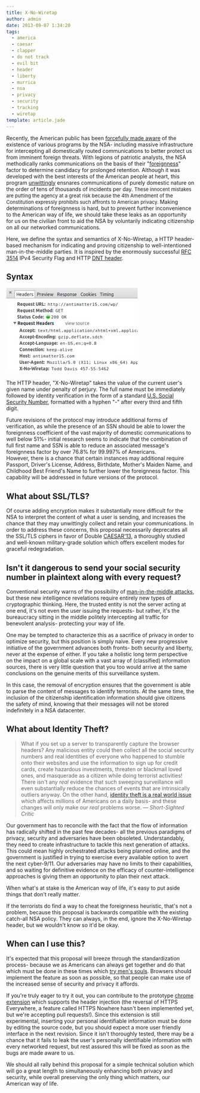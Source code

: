 ```yaml
---
title: X-No-Wiretap
author: admin
date: 2013-09-07 1:34:20
tags: 
  - america
  - caesar
  - clapper
  - do not track
  - evil bit
  - header
  - liberty
  - murrica
  - nsa
  - privacy
  - security
  - tracking
  - wiretap
template: article.jade
---
```


Recently, the American public has been [forcefully made aware](http://www.theguardian.com/world/prism) of the existence of various programs by the NSA- including massive infrastructure for intercepting all domestically routed communications to better protect us from imminent foreign threats. With legions of patriotic analysts, the NSA methodically ranks communications on the basis of their "[foreignness](http://www.slate.com/blogs/future_tense/2013/06/06/nsa_prism_surveillance_private_data_from_google_microsoft_skype_apple_yahoo.html)" factor to determine candidacy for prolonged retention. Although it was developed with the best interests of the American people at heart, this program [unwittingly](http://www.washingtonpost.com/blogs/fact-checker/post/james-clappers-least-untruthful-statement-to-the-senate/2013/06/11/e50677a8-d2d8-11e2-a73e-826d299ff459_blog.html) ensnares communications of purely domestic nature on the order of tens of thousands of incidents per day. <span style="font-size: 13px;">These innocent mistakes are putting the agency at a great risk because the 4th Amendment of the Constitution expressly prohibits such affronts to American privacy. </span>Making determinations of foreignness is hard, but to prevent further inconvenience to the American way of life, we should take these leaks as an opportunity for us on the civilian front to aid the NSA by voluntarily indicating citizenship on all our networked communications.

Here, we define the syntax and semantics of X-No-Wiretap, a HTTP header-based mechanism for indicating and proving citizenship to well-intentioned man-in-the-middle parties. It is inspired by the enormously successful [RFC 3514](http://tools.ietf.org/html/rfc3514) IPv4 Security Flag and HTTP [DNT header](http://tools.ietf.org/html/draft-mayer-do-not-track-00).

## Syntax

[![Screenshot from 2013-08-22 21:41:06](Screenshot-from-2013-08-22-214106.png)](Screenshot-from-2013-08-22-214106.png)

The HTTP header, "X-No-Wiretap" takes the value of the current user's given name under penalty of perjury. The full name must be immediately followed by identity verification in the form of a standard [U.S. Social Security Number](http://en.wikipedia.org/wiki/Social_security_number), formatted with a hyphen "-" after every third and fifth digit.

Future revisions of the protocol may introduce additional forms of verification, as while the presence of an SSN should be able to lower the foreignness coefficient of the vast majority of domestic communications to well below 51%- initial research seems to indicate that the combination of full first name and SSN is able to reduce an associated message's foreignness factor by over 76.8% for 99.997% of Americans. However, there is a chance that certain instances may additional require Passport, Driver's License, Address, Birthdate, Mother's Maiden Name, and Childhood Best Friend's Name to further lower the foreignness factor. This capability will be addressed in future versions of the protocol.

## What about SSL/TLS?

Of course adding encryption makes it substantially more difficult for the NSA to interpret the content of what a user is sending, and increases the chance that they may unwittingly collect and retain your communications. In order to address these concerns, this proposal necessarily deprecates all the SSL/TLS ciphers in favor of Double [CAESAR'13](http://en.wikipedia.org/wiki/ROT13), a thoroughly studied and well-known military-grade solution which offers excellent modes for graceful redegradation.

## Isn't it dangerous to send your social security number in plaintext along with every request?

Conventional security warns of the possibility of [man-in-the-middle attacks](http://en.wikipedia.org/wiki/Man-in-the-middle_attack), but these new intelligence revelations require entirely new types of cryptographic thinking. Here, the trusted entity is not the server acting at one end, it's not even the user issuing the requests- but rather, it's the bureaucracy sitting in the middle politely intercepting all traffic for benevolent analysis- protecting your way of life.

One may be tempted to characterize this as a sacrifice of privacy in order to optimize security, but this position is simply naive. Every new progressive initiative of the government advances both fronts- both security and liberty, never at the expense of either. If you take a holistic long term perspective on the impact on a global scale with a vast array of (classified) information sources, there is very little question that you too would arrive at the same conclusions on the genuine merits of this surveillance system.

In this case, the removal of encryption ensures that the government is able to parse the content of messages to identify terrorists. At the same time, the inclusion of the citizenship identification information should give citizens the safety of mind, knowing that their messages will not be stored indefinitely in a NSA datacenter.

## What about Identity Theft?

> What if you set up a server to transparently capture the browser headers? Any malicious entity could then collect all the social security numbers and real identities of everyone who happened to stumble onto their websites and use the information to sign up for credit cards, create hazardous investments, threaten or blackmail loved ones, and masquerade as a citizen while doing terrorist activities!
> There isn't any _real_ evidence that such sweeping surveillance will even substantially reduce the chances of events that are intrinsically outliers anyway. On the other hand, [identity theft is a real world issue](http://www.wired.com/threatlevel/2010/05/lifelock-identity-theft/) which affects millions of Americans on a daily basis- and these changes will only make our _real_ problems worse.
> — _Short-Sighted Critic_


Our government has to reconcile with the fact that the flow of information has radically shifted in the past few decades- all the previous paradigms of privacy, security and adversaries have been obsoleted. Understandably, they need to create infrastructure to tackle this next generation of attacks. This could mean highly orchestrated attacks being planned online, and the government is justified in trying to exercise every available option to avert the next cyber-9/11\. Our adversaries may have no limits to their capabilities, and so waiting for definitive evidence on the efficacy of counter-intelligence approaches is giving them an opportunity to plan their next attack.

When what's at stake is the American way of life, it's easy to put aside things that don't really matter.

If the terrorists do find a way to cheat the foreignness heuristic, that's not a problem, because this proposal is backwards compatible with the existing catch-all NSA policy. They can always, in the end, ignore the X-No-Wiretap header, but we wouldn't know so it'd be okay.

## When can I use this?

It's expected that this proposal will breeze through the standardization process- because we as Americans can always get together and do that which must be done in these times which [try men's souls](http://en.wikipedia.org/wiki/The_American_Crisis). Browsers should implement the feature as soon as possible, so that people can make use of the increased sense of security and privacy it affords.

If you're truly eager to try it out, you can contribute to the prototype [chrome extension](https://github.com/antimatter15/x-no-wiretap) which supports the header injection (the reversal of HTTPS Everywhere, a feature called HTTPS Nowhere hasn't been implemented yet, but we're accepting pull requests!). Since this extension is still experimental, inserting your personal identifiable information must be done by editing the source code, but you should expect a more user friendly interface in the next revision. Since it isn't thoroughly tested, there may be a chance that it fails to leak the user's personally identifiable information with every networked request, but rest assured this will be fixed as soon as the bugs are made aware to us.

We should all rally behind this proposal for a simple technical solution which will go a great length to simultaneously enhancing both privacy and security, while overall preserving the only thing which matters, our American way of life.
